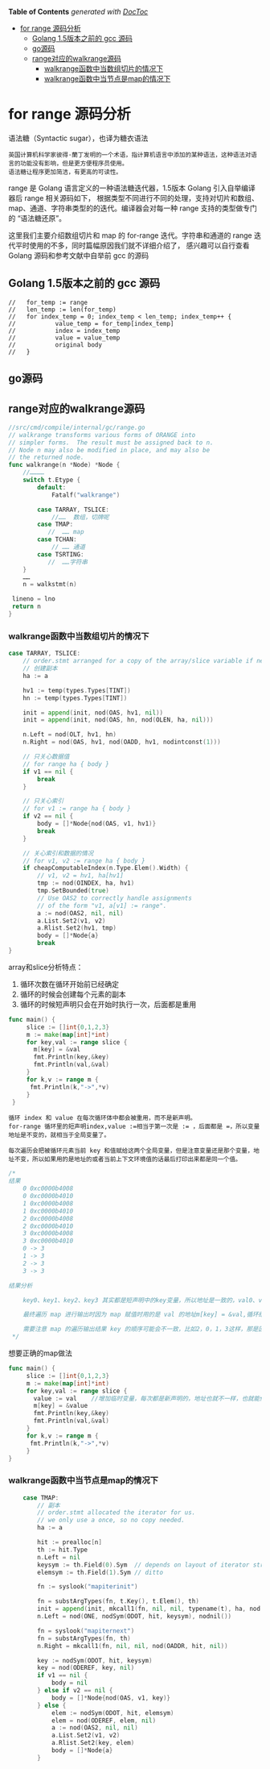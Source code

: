 <!-- START doctoc generated TOC please keep comment here to allow auto update -->
<!-- DON'T EDIT THIS SECTION, INSTEAD RE-RUN doctoc TO UPDATE -->
**Table of Contents**  *generated with [DocToc](https://github.com/thlorenz/doctoc)*

- [for range 源码分析](#for-range-%E6%BA%90%E7%A0%81%E5%88%86%E6%9E%90)
  - [Golang 1.5版本之前的 gcc 源码](#golang-15%E7%89%88%E6%9C%AC%E4%B9%8B%E5%89%8D%E7%9A%84-gcc-%E6%BA%90%E7%A0%81)
  - [go源码](#go%E6%BA%90%E7%A0%81)
  - [range对应的walkrange源码](#range%E5%AF%B9%E5%BA%94%E7%9A%84walkrange%E6%BA%90%E7%A0%81)
    - [walkrange函数中当数组切片的情况下](#walkrange%E5%87%BD%E6%95%B0%E4%B8%AD%E5%BD%93%E6%95%B0%E7%BB%84%E5%88%87%E7%89%87%E7%9A%84%E6%83%85%E5%86%B5%E4%B8%8B)
    - [walkrange函数中当节点是map的情况下](#walkrange%E5%87%BD%E6%95%B0%E4%B8%AD%E5%BD%93%E8%8A%82%E7%82%B9%E6%98%AFmap%E7%9A%84%E6%83%85%E5%86%B5%E4%B8%8B)

<!-- END doctoc generated TOC please keep comment here to allow auto update -->

# for range 源码分析
语法糖（Syntactic sugar），也译为糖衣语法

    英国计算机科学家彼得·蘭丁发明的一个术语，指计算机语言中添加的某种语法，这种语法对语言的功能没有影响，但是更方便程序员使用。 
    语法糖让程序更加简洁，有更高的可读性。

range 是 Golang 语言定义的一种语法糖迭代器，1.5版本 Golang 引入自举编译器后 range 相关源码如下，
根据类型不同进行不同的处理，支持对切片和数组、map、通道、字符串类型的的迭代。编译器会对每一种 range 支持的类型做专门的 “语法糖还原”。

这里我们主要介绍数组切片和 map 的 for-range 迭代。字符串和通道的 range 迭代平时使用的不多，同时篇幅原因我们就不详细介绍了，
感兴趣可以自行查看 Golang 源码和参考文献中自举前 gcc 的源码

## Golang 1.5版本之前的 gcc 源码
```shell
//   for_temp := range
//   len_temp := len(for_temp)
//   for index_temp = 0; index_temp < len_temp; index_temp++ {
//           value_temp = for_temp[index_temp]
//           index = index_temp
//           value = value_temp
//           original body
//   }
```

## go源码
## range对应的walkrange源码
```go
//src/cmd/compile/internal/gc/range.go
// walkrange transforms various forms of ORANGE into
// simpler forms.  The result must be assigned back to n.
// Node n may also be modified in place, and may also be
// the returned node.
func walkrange(n *Node) *Node {
    //…………
    switch t.Etype {
        default:
            Fatalf("walkrange")

        case TARRAY, TSLICE:  
            //……  数组，切牌呢
        case TMAP:
           //  …… map
        case TCHAN:
            // …… 通道
        case TSRTING:
           //  ……字符串
    }
    ……
    n = walkstmt(n)

 lineno = lno
 return n
}
```
### walkrange函数中当数组切片的情况下
```go
case TARRAY, TSLICE:
    // order.stmt arranged for a copy of the array/slice variable if needed.
    // 创建副本
    ha := a

    hv1 := temp(types.Types[TINT])
    hn := temp(types.Types[TINT])

    init = append(init, nod(OAS, hv1, nil))
    init = append(init, nod(OAS, hn, nod(OLEN, ha, nil)))

    n.Left = nod(OLT, hv1, hn)
    n.Right = nod(OAS, hv1, nod(OADD, hv1, nodintconst(1)))

    // 只关心数据值
    // for range ha { body }
    if v1 == nil {
        break
    }

    // 只关心索引
    // for v1 := range ha { body }
    if v2 == nil {
        body = []*Node{nod(OAS, v1, hv1)}
        break
    }

    // 关心索引和数据的情况
    // for v1, v2 := range ha { body }
    if cheapComputableIndex(n.Type.Elem().Width) {
        // v1, v2 = hv1, ha[hv1]
        tmp := nod(OINDEX, ha, hv1)
        tmp.SetBounded(true)
        // Use OAS2 to correctly handle assignments
        // of the form "v1, a[v1] := range".
        a := nod(OAS2, nil, nil)
        a.List.Set2(v1, v2)
        a.Rlist.Set2(hv1, tmp)
        body = []*Node{a}
        break
}
```
array和slice分析特点：
1. 循环次数在循环开始前已经确定 
2. 循环的时候会创建每个元素的副本
3. 循环的时候短声明只会在开始时执行一次，后面都是重用
```go
func main() {
     slice := []int{0,1,2,3}
     m := make(map[int]*int)
     for key,val := range slice {
       m[key] = &val
       fmt.Println(key,&key)
       fmt.Println(val,&val)
     }
     for k,v := range m {
      fmt.Println(k,"->",*v)
     }
 }

```
    循环 index 和 value 在每次循环体中都会被重用，而不是新声明。
    for-range 循环里的短声明index,value :=相当于第一次是 := ，后面都是 =，所以变量地址是不变的，就相当于全局变量了。
    
    每次遍历会把被循环元素当前 key 和值赋给这两个全局变量，但是注意变量还是那个变量，地址不变，所以如果用的是地址的或者当前上下文环境值的话最后打印出来都是同一个值。
```go
/*
结果
    0 0xc0000b4008
    0 0xc0000b4010
    1 0xc0000b4008
    1 0xc0000b4010
    2 0xc0000b4008
    2 0xc0000b4010
    3 0xc0000b4008
    3 0xc0000b4010
    0 -> 3
    1 -> 3
    2 -> 3
    3 -> 3

结果分析

    key0、key1、key2、key3 其实都是短声明中的key变量，所以地址是一致的，val0、val1、val2、val3 其实都是短声明中的val变量，地址也一致

    最终遍历 map 进行输出时因为 map 赋值时用的是 val 的地址m[key] = &val,循环结束时 val 的值是3，所以最终输出时4个元素的值都是3。

    需要注意 map 的遍历输出结果 key 的顺序可能会不一致，比如2，0，1，3这样，那是因为 map 的遍历输出是无序的，后面会再说，但是对应的 value 的值都是3
 */


```
想要正确的map做法
```go
func main() {
     slice := []int{0,1,2,3}
     m := make(map[int]*int)
     for key,val := range slice {
       value := val    //增加临时变量，每次都是新声明的，地址也就不一样，也就能传过去正确的值
       m[key] = &value
       fmt.Println(key,&key)
       fmt.Println(val,&val)
     }
     for k,v := range m {
      fmt.Println(k,"->",*v)
     }
}
```
### walkrange函数中当节点是map的情况下
```go
	case TMAP:
		// 副本
		// order.stmt allocated the iterator for us.
		// we only use a once, so no copy needed.
		ha := a

		hit := prealloc[n]
		th := hit.Type
		n.Left = nil
		keysym := th.Field(0).Sym  // depends on layout of iterator struct.  See reflect.go:hiter
		elemsym := th.Field(1).Sym // ditto

		fn := syslook("mapiterinit")

		fn = substArgTypes(fn, t.Key(), t.Elem(), th)
		init = append(init, mkcall1(fn, nil, nil, typename(t), ha, nod(OADDR, hit, nil)))
		n.Left = nod(ONE, nodSym(ODOT, hit, keysym), nodnil())

		fn = syslook("mapiternext")
		fn = substArgTypes(fn, th)
		n.Right = mkcall1(fn, nil, nil, nod(OADDR, hit, nil))

		key := nodSym(ODOT, hit, keysym)
		key = nod(ODEREF, key, nil)
		if v1 == nil {
			body = nil
		} else if v2 == nil {
			body = []*Node{nod(OAS, v1, key)}
		} else {
			elem := nodSym(ODOT, hit, elemsym)
			elem = nod(ODEREF, elem, nil)
			a := nod(OAS2, nil, nil)
			a.List.Set2(v1, v2)
			a.Rlist.Set2(key, elem)
			body = []*Node{a}
		}
```


